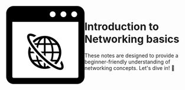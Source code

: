 <img src="images/logo.svg" align="left" />

# Introduction to Networking basics




These notes are designed to provide a beginner-friendly understanding of networking concepts. Let's dive in! 🚀

